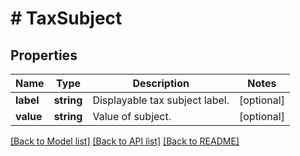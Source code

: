# # TaxSubject

## Properties

Name | Type | Description | Notes
------------ | ------------- | ------------- | -------------
**label** | **string** | Displayable tax subject label. | [optional]
**value** | **string** | Value of subject. | [optional]

[[Back to Model list]](../../README.md#models) [[Back to API list]](../../README.md#endpoints) [[Back to README]](../../README.md)
